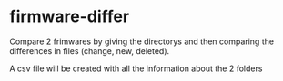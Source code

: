 # firmware-differ
Compare 2 frimwares by giving the directorys and then comparing the differences in files (change, new, deleted).

A csv file will be created with all the information about the 2 folders
